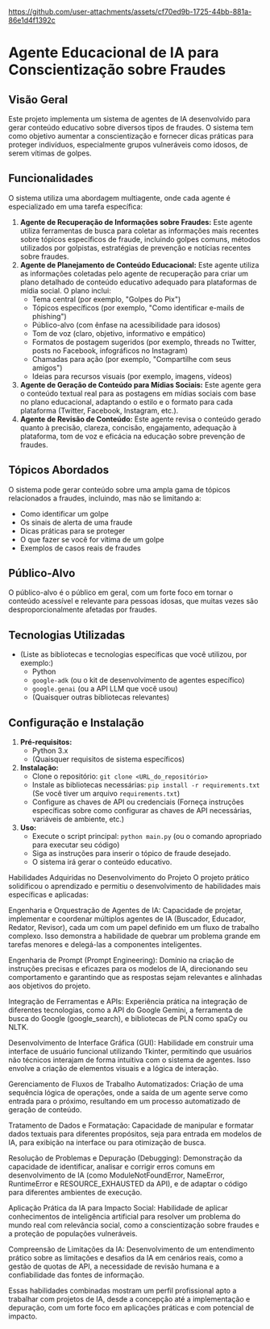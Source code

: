 

https://github.com/user-attachments/assets/cf70ed9b-1725-44bb-881a-86e1d4f1392c

# Agente Educacional de IA para Conscientização sobre Fraudes

## Visão Geral

Este projeto implementa um sistema de agentes de IA desenvolvido para gerar conteúdo educativo sobre diversos tipos de fraudes. O sistema tem como objetivo aumentar a conscientização e fornecer dicas práticas para proteger indivíduos, especialmente grupos vulneráveis como idosos, de serem vítimas de golpes.

## Funcionalidades

O sistema utiliza uma abordagem multiagente, onde cada agente é especializado em uma tarefa específica:

1.  **Agente de Recuperação de Informações sobre Fraudes:** Este agente utiliza ferramentas de busca para coletar as informações mais recentes sobre tópicos específicos de fraude, incluindo golpes comuns, métodos utilizados por golpistas, estratégias de prevenção e notícias recentes sobre fraudes.
2.  **Agente de Planejamento de Conteúdo Educacional:** Este agente utiliza as informações coletadas pelo agente de recuperação para criar um plano detalhado de conteúdo educativo adequado para plataformas de mídia social. O plano inclui:
    * Tema central (por exemplo, "Golpes do Pix")
    * Tópicos específicos (por exemplo, "Como identificar e-mails de phishing")
    * Público-alvo (com ênfase na acessibilidade para idosos)
    * Tom de voz (claro, objetivo, informativo e empático)
    * Formatos de postagem sugeridos (por exemplo, threads no Twitter, posts no Facebook, infográficos no Instagram)
    * Chamadas para ação (por exemplo, "Compartilhe com seus amigos")
    * Ideias para recursos visuais (por exemplo, imagens, vídeos)
3.  **Agente de Geração de Conteúdo para Mídias Sociais:** Este agente gera o conteúdo textual real para as postagens em mídias sociais com base no plano educacional, adaptando o estilo e o formato para cada plataforma (Twitter, Facebook, Instagram, etc.).
4.  **Agente de Revisão de Conteúdo:** Este agente revisa o conteúdo gerado quanto à precisão, clareza, concisão, engajamento, adequação à plataforma, tom de voz e eficácia na educação sobre prevenção de fraudes.

## Tópicos Abordados

O sistema pode gerar conteúdo sobre uma ampla gama de tópicos relacionados a fraudes, incluindo, mas não se limitando a:

* Como identificar um golpe
* Os sinais de alerta de uma fraude
* Dicas práticas para se proteger
* O que fazer se você for vítima de um golpe
* Exemplos de casos reais de fraudes

## Público-Alvo

O público-alvo é o público em geral, com um forte foco em tornar o conteúdo acessível e relevante para pessoas idosas, que muitas vezes são desproporcionalmente afetadas por fraudes.

## Tecnologias Utilizadas

* (Liste as bibliotecas e tecnologias específicas que você utilizou, por exemplo:)
    * Python
    * `google-adk` (ou o kit de desenvolvimento de agentes específico)
    * `google.genai` (ou a API LLM que você usou)
    * (Quaisquer outras bibliotecas relevantes)

## Configuração e Instalação

1.  **Pré-requisitos:**
    * Python 3.x
    * (Quaisquer requisitos de sistema específicos)
2.  **Instalação:**
    * Clone o repositório: `git clone <URL_do_repositório>`
    * Instale as bibliotecas necessárias: `pip install -r requirements.txt` (Se você tiver um arquivo `requirements.txt`)
    * Configure as chaves de API ou credenciais (Forneça instruções específicas sobre como configurar as chaves de API necessárias, variáveis de ambiente, etc.)
3.  **Uso:**
    * Execute o script principal: `python main.py` (ou o comando apropriado para executar seu código)
    * Siga as instruções para inserir o tópico de fraude desejado.
    * O sistema irá gerar o conteúdo educativo.

Habilidades Adquiridas no Desenvolvimento do Projeto
O projeto prático solidificou o aprendizado e permitiu o desenvolvimento de habilidades mais específicas e aplicadas:

Engenharia e Orquestração de Agentes de IA: Capacidade de projetar, implementar e coordenar múltiplos agentes de IA (Buscador, Educador, Redator, Revisor), cada um com um papel definido em um fluxo de trabalho complexo. Isso demonstra a habilidade de quebrar um problema grande em tarefas menores e delegá-las a componentes inteligentes.

Engenharia de Prompt (Prompt Engineering): Domínio na criação de instruções precisas e eficazes para os modelos de IA, direcionando seu comportamento e garantindo que as respostas sejam relevantes e alinhadas aos objetivos do projeto.

Integração de Ferramentas e APIs: Experiência prática na integração de diferentes tecnologias, como a API do Google Gemini, a ferramenta de busca do Google (google_search), e bibliotecas de PLN como spaCy ou NLTK.

Desenvolvimento de Interface Gráfica (GUI): Habilidade em construir uma interface de usuário funcional utilizando Tkinter, permitindo que usuários não técnicos interajam de forma intuitiva com o sistema de agentes. Isso envolve a criação de elementos visuais e a lógica de interação.

Gerenciamento de Fluxos de Trabalho Automatizados: Criação de uma sequência lógica de operações, onde a saída de um agente serve como entrada para o próximo, resultando em um processo automatizado de geração de conteúdo.

Tratamento de Dados e Formatação: Capacidade de manipular e formatar dados textuais para diferentes propósitos, seja para entrada em modelos de IA, para exibição na interface ou para otimização de busca.

Resolução de Problemas e Depuração (Debugging): Demonstração da capacidade de identificar, analisar e corrigir erros comuns em desenvolvimento de IA (como ModuleNotFoundError, NameError, RuntimeError e RESOURCE_EXHAUSTED da API), e de adaptar o código para diferentes ambientes de execução.

Aplicação Prática da IA para Impacto Social: Habilidade de aplicar conhecimentos de inteligência artificial para resolver um problema do mundo real com relevância social, como a conscientização sobre fraudes e a proteção de populações vulneráveis.

Compreensão de Limitações da IA: Desenvolvimento de um entendimento prático sobre as limitações e desafios da IA em cenários reais, como a gestão de quotas de API, a necessidade de revisão humana e a confiabilidade das fontes de informação.

Essas habilidades combinadas mostram um perfil profissional apto a trabalhar com projetos de IA, desde a concepção até a implementação e depuração, com um forte foco em aplicações práticas e com potencial de impacto.

